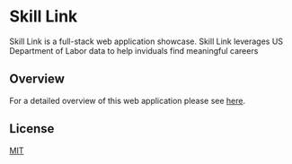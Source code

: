 # Skill Link

Skill Link is a full-stack web application showcase. Skill Link leverages US Department of Labor data to help inviduals find meaningful careers

## Overview

For a detailed overview of this web application please see [here](https://www.youtube.com/watch?v=SJhBGbvGvVs&feature=youtu.be).

## License
[MIT](https://choosealicense.com/licenses/mit/)
